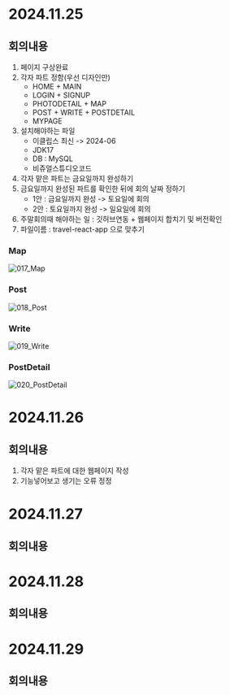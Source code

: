 # 2024.11.25
## 회의내용

1. 페이지 구상완료
2. 각자 파트 정함(우선 디자인만)
    - HOME + MAIN
    - LOGIN + SIGNUP
    - PHOTODETAIL + MAP
    - POST + WRITE + POSTDETAIL
    - MYPAGE
3. 설치해야하는 파일
    - 이클립스 최신 -> 2024-06
    - JDK17 
    - DB : MySQL
    - 비쥬얼스튜디오코드
4. 각자 맡은 파트는 금요일까지 완성하기
5. 금요일까지 완성된 파트를 확인한 뒤에 회의 날짜 정하기
    - 1안 : 금요일까지 완성 -> 토요일에 회의
    - 2안 : 토요일까지 완성 -> 일요일에 회의
6. 주말회의때 해야하는 일 : 깃허브연동 + 웹페이지 합치기 및 버전확인
7. 파일이름 : travel-react-app 으로 맞추기

### Map

![017_Map](https://github.com/user-attachments/assets/9d0db66f-7abe-472a-a2a7-3dc70b5f1664)

### Post

![018_Post](https://github.com/user-attachments/assets/422a2e89-d43c-4d7b-a026-c4bfcaf3d768)

### Write

![019_Write](https://github.com/user-attachments/assets/a12f4156-2707-4fe7-b98f-26aeadd65e41)

### PostDetail

![020_PostDetail](https://github.com/user-attachments/assets/58c3ec86-1b9f-47c7-8406-5624cabde4df)

# 2024.11.26
## 회의내용

1. 각자 맡은 파트에 대한 웹페이지 작성
2. 기능넣어보고 생기는 오류 정정

# 2024.11.27
## 회의내용

# 2024.11.28
## 회의내용

# 2024.11.29
## 회의내용


